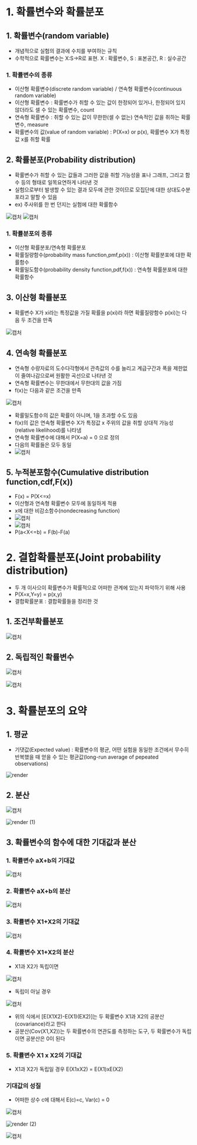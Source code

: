 # 1. 확률변수와 확률분포

## 1. 확률변수(random variable)

- 개념적으로 실험의 결과에 수치를 부여하는 규칙
- 수학적으로 확률변수는 X:S->R로 표현. X : 확률변수, S : 표본공간, R : 실수공간

### 1. 확률변수의 종류
- 이산형 확률변수(discrete random variable) / 연속형 확률변수(continuous random variable)
- 이산형 확률변수 : 확률변수가 취할 수 있는 값이 한정되어 있거나, 한정되어 있지 않더라도 셀 수 있는 확률변수, count
- 연속형 확률변수 : 취할 수 있는 값이 무한한(셀 수 없는) 연속적인 값을 취하는 확률변수, measure
- 확률변수의 값(value of random variable) : P(X=x) or p(x), 확률변수 X가 특정값 x를 취할 확률

## 2. 확률분포(Probability distribution)
- 확률변수가 취할 수 있는 값들과 그러한 값을 취할 가능성을 표나 그래프, 그리고 함수 등의 형태로 일목요연하게 나타낸 것
- 실험으로부터 발생할 수 있는 결과 모두에 관한 것이므로 모집단에 대한 상대도수분포라고 말할 수 있음
- ex) 주사위를 한 번 던지는 실험에 대한 확률함수

![캡처](https://user-images.githubusercontent.com/80622859/181433302-13f0cea2-de5d-4999-9a1c-8a8d20692083.PNG)
![캡처](https://user-images.githubusercontent.com/80622859/181433351-7a64e008-8e69-4535-a9db-176b8749c749.PNG)

### 1. 확률분포의 종류
- 이산형 확률분포/연속형 확률분포
- 확률질량함수(probability mass function,pmf,p(x)) : 이산형 확률분포에 대한 확률함수
- 확률밀도함수(probability density function,pdf,f(x)) : 연속형 확률분포에 대한 확률함수

## 3. 이산형 확률분포
- 확률변수 X가 xi라는 특정값을 가질 확률을 p(xi)라 하면 확률질량함수 p(xi)는 다음 두 조건을 만족

![캡처](https://user-images.githubusercontent.com/80622859/181433813-f6135a69-6edc-4e97-b415-ec29b711158f.PNG)

## 4. 연속형 확률분포
- 연속형 수량자료의 도수다각형에서 관측값의 수를 늘리고 계급구간과 폭을 제한없이 줄여나감으로써 원활한 곡선으로 나타낸 것
- 연속형 확률변수는 무한대에서 무한대의 값을 가짐
- f(x)는 다음과 같은 조건을 만족

![캡처](https://user-images.githubusercontent.com/80622859/181434072-a2989128-0a26-4c13-aba5-1f46ab86d28c.PNG)

- 확률밀도함수의 값은 확률이 아니며, 1을 초과할 수도 있음
- f(x)의 값은 연속형 확률변수 X가 특정값 x 주위의 값을 취할 상대적 가능성(relative likelihood)를 나타냄
- 연속형 확률변수에 대해서 P(X=a) = 0 으로 정의
- 다음의 확률들은 모두 동일
- ![캡처](https://user-images.githubusercontent.com/80622859/181434517-5eed31f3-2c50-4739-9d3a-66d1e006610e.PNG)

## 5. 누적분포함수(Cumulative distribution function,cdf,F(x))
- F(x) = P(X<=x)
- 이산형과 연속형 확률변수 모두에 동일하게 적용
- x에 대한 비감소함수(nondecreasing function)
- ![캡처](https://user-images.githubusercontent.com/80622859/181434854-d2aee04a-5faf-4b10-a015-f87f8b566792.PNG)
- ![캡처](https://user-images.githubusercontent.com/80622859/181434891-eea39321-adb8-48b6-ab96-422c9224c27b.PNG)
- P(a<X<=b) = F(b)-F(a)

# 2. 결합확률분포(Joint probability distribution)
- 두 개 이사으이 확률변수가 확률적으로 어떠한 관계에 있는지 파악하기 위해 사용
- P(X=x,Y=y) = p(x,y)
- 결합확률분포 : 결합확률들을 정리한 것

## 1. 조건부확률분포

![캡처](https://user-images.githubusercontent.com/80622859/181435330-949603b0-be42-43ee-801e-74129ab3f03b.PNG)

## 2. 독립적인 확률변수

![캡처](https://user-images.githubusercontent.com/80622859/181435638-4f3a30c4-e7bf-4a67-a7b1-430e6c283fb7.PNG)

![캡처](https://user-images.githubusercontent.com/80622859/181435673-450bdfa7-71a5-4376-81a4-92134ff480dc.PNG)

# 3. 확률분포의 요약

## 1. 평균
- 기댓값(Expected value) : 확률변수의 평균, 어떤 실험을 동일한 조건에서 무수히 반복했을 때 얻을 수 있는 평균값(long-run average of pepeated observations)

![render](https://user-images.githubusercontent.com/80622859/181435987-a101c458-68cd-49a5-b4fc-20312d79f5fb.png)

## 2. 분산

![캡처](https://user-images.githubusercontent.com/80622859/181436157-dbb14058-4479-442d-ad6a-991119b3a4fa.PNG)

![render (1)](https://user-images.githubusercontent.com/80622859/181437085-172f29d2-15d1-41bc-9d9b-ae3a5ab637a0.png)

## 3. 확률변수의 함수에 대한 기대값과 분산

### 1. 확률변수 aX+b의 기대값

![캡처](https://user-images.githubusercontent.com/80622859/181437212-5d095d35-384c-46e8-a231-6effe5b2a718.PNG)

### 2. 확률변수 aX+b의 분산

![캡처](https://user-images.githubusercontent.com/80622859/181437279-0ea4bf44-21be-4a4b-ae6f-5e055074c053.PNG)

### 3. 확률변수 X1+X2의 기대값

![캡처](https://user-images.githubusercontent.com/80622859/181437651-aee5ee23-223e-487c-a5e2-569df9b54e99.PNG)

### 4. 확률변수 X1+X2의 분산
- X1과 X2가 독립이면

![캡처](https://user-images.githubusercontent.com/80622859/181437706-cd4e6145-4413-4224-af88-00ccb4ed0bf9.PNG)

- 독립이 아닐 경우 

![캡처](https://user-images.githubusercontent.com/80622859/181437914-8a50b4e2-657e-4a3e-ba09-4c1b274b6af9.PNG)

- 위의 식에서 [E(X1X2)-E(X1)(EX2)]는 두 확률변수 X1과 X2의 공분산(covariance)라고 한다
- 공분산(Cov(X1,X2))는 두 확률변수의 연관도를 측정하는 도구, 두 확률변수가 독립이면 공분산은 0이 된다

### 5. 확률변수 X1 x X2의 기대값
- X1과 X2가 독립일 경우 E(X1xX2) = E(X1)xE(X2)

### 기대값의 성질
- 어떠한 상수 c에 대해서 E(c)=c, Var(c) = 0

![캡처](https://user-images.githubusercontent.com/80622859/181438627-bcb0ddbf-fa53-4295-8025-ed61a4584987.PNG)

![render (2)](https://user-images.githubusercontent.com/80622859/181438940-00407e07-4479-4f5d-af54-f5a5bc89dc0e.png)

![캡처](https://user-images.githubusercontent.com/80622859/181438999-a25e2f7b-c1f8-4ec4-a018-eadda168b81e.PNG)





